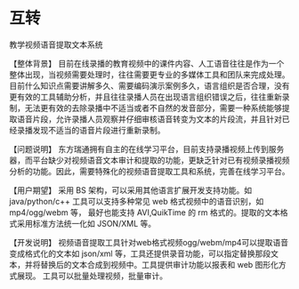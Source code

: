 # 互转
教学视频语音提取文本系统

【整体背景】
目前在线录播的教育视频中的课件内容、人工语音往往是作为一个整体出现，当视频需要处理时，往往需要更专业的多媒体工具和团队来完成处理。目前什么知识点需要讲解多久、需要编码演示案例多久，语言组织是否合理，没有更有效的工具辅助分析，并且往往录播人员在出现语言组织错误之后，往往重新录制，无法更有效的去除录播中不适当或者不自然的发音部分，需要一种系统能够提取语音片段，允许录播人员观察并仔细审核语音转变为文本的片段流，并且针对已经录播发现不适当的语音片段进行重新录制。

【问题说明】
东方瑞通拥有自主的在线学习平台，目前支持录播视频上传到服务器，而平台缺少对视频语音文本审计和提取的功能，更缺乏针对已有视频录播视频分析的功能。因此，需要特殊化的视频语音提取工具和系统，完善在线学习平台。

【用户期望】
采用 BS 架构，可以采用其他语言扩展开发支持功能。如 java/python/c++
工具可以支持多种常见 web 格式视频中的语音识别，如 mp4/ogg/webm 等，
最好也能支持 AVI,QuikTime 的 rm 格式的。提取的文本格式采用标准方法统一化如 JSON/XML 等。

【开发说明】
视频语音提取工具针对web格式视频ogg/webm/mp4可以提取语音变成格式化的文本如 json/xml 等，工具还提供录音功能，可以指定替换那段文本，并将替换后的文本合成到视频中。工具提供审计功能以报表和 web 图形化方式展现。
工具可以批量处理视频，批量审计。
